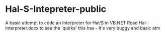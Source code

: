 # Hal-S-Intepreter-public
A basic attempt to code an Interpreter for Hal/S in VB.NET
Read Hal-Interpreter.docx to see the 'quirks' this has - It's very buggy and basic atm
